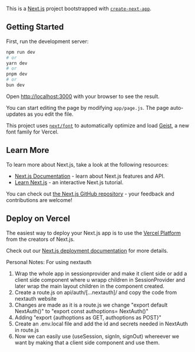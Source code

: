 This is a [Next.js](https://nextjs.org) project bootstrapped with [`create-next-app`](https://github.com/vercel/next.js/tree/canary/packages/create-next-app).

## Getting Started

First, run the development server:

```bash
npm run dev
# or
yarn dev
# or
pnpm dev
# or
bun dev
```

Open [http://localhost:3000](http://localhost:3000) with your browser to see the result.

You can start editing the page by modifying `app/page.js`. The page auto-updates as you edit the file.

This project uses [`next/font`](https://nextjs.org/docs/app/building-your-application/optimizing/fonts) to automatically optimize and load [Geist](https://vercel.com/font), a new font family for Vercel.

## Learn More

To learn more about Next.js, take a look at the following resources:

- [Next.js Documentation](https://nextjs.org/docs) - learn about Next.js features and API.
- [Learn Next.js](https://nextjs.org/learn) - an interactive Next.js tutorial.

You can check out [the Next.js GitHub repository](https://github.com/vercel/next.js) - your feedback and contributions are welcome!

## Deploy on Vercel

The easiest way to deploy your Next.js app is to use the [Vercel Platform](https://vercel.com/new?utm_medium=default-template&filter=next.js&utm_source=create-next-app&utm_campaign=create-next-app-readme) from the creators of Next.js.

Check out our [Next.js deployment documentation](https://nextjs.org/docs/app/building-your-application/deploying) for more details.

Personal Notes:
For using nextauth
1. Wrap the whole app in sessionprovider and make it client side or add a client side component where u wrapp children in SessionProvider and later wrap the main layout children in the component created.
2. Create a route.js on api/auth/[...nextauth]/ and copy the code from nextauth website
3. Changes are made as it is a route.js we change "export default NextAuth()" to "export const authoptions= NextAuth()"
4. Adding "export {authoptions as GET, authoptions as POST}" 
5. Create an .env.local file and add the id and secrets needed in NextAuth in route.js
6. Now we can easily use (useSession, signIn, signOut) whereever we want by making that a client side component and use them.

